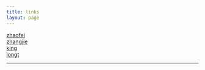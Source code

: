 ```yaml
---
title: links
layout: page
---
```


[zhaofei](http://xuelangZF.github.io)  
[zhangjie](http://jackylife.com)  
[king](http://ching.im)  
[longt](http://www.longt.me)  

-----
